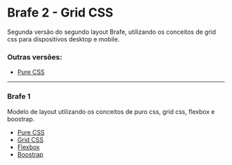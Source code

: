# Brafe 2 - Grid CSS

Segunda versão do segundo layout Brafe, utilizando os conceitos de grid css para dispositivos desktop e mobile.

### Outras versões:

* [Pure CSS](https://github.com/taisesoares/brafe-2-grid-css)

<hr>

### Brafe 1

Modelo de layout utilizando os conceitos de puro css, grid css, flexbox e boostrap.

* [Pure CSS](https://github.com/taisesoares/brafe-pure-css)
* [Grid CSS](https://github.com/taisesoares/brafe-grid-css)
* [Flexbox](https://github.com/taisesoares/brafe-flexbox)
* [Boostrap](https://github.com/taisesoares/brafe-bootstrap)
